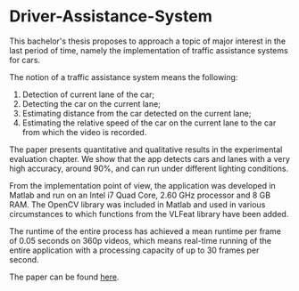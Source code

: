 # Driver-Assistance-System

This bachelor's thesis proposes to approach a topic of major interest in the last period of time, namely the implementation of traffic assistance systems for cars.

The notion of a traffic assistance system means the following:
1. Detection of current lane of the car;
2. Detecting the car on the current lane;
3. Estimating distance from the car detected on the current lane;
4. Estimating the relative speed of the car on the current lane to the car from which the video is recorded.

The paper presents quantitative and qualitative results in the experimental evaluation chapter. We show that the app detects cars and lanes with a very high accuracy, around $90\%$, and can run under different lighting conditions.

From the implementation point of view, the application was developed in Matlab and run on an Intel i7 Quad Core, 2.60 GHz processor and 8 GB RAM. The OpenCV library was included in Matlab and used in various circumstances to which functions from the VLFeat library have been added.

The runtime of the entire process has achieved a mean runtime per frame of 0.05 seconds on 360p videos, which means real-time running of the entire application with a processing capacity of up to 30 frames per second.

The paper can be found [here](https://github.com/adiIspas/Driver-Assistance-System/tree/master/lucrare_scrisa).
